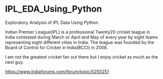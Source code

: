 # IPL_EDA_Using_Python
Exploratory Analysis of IPL Data Using Python.


Indian Premier League(IPL) is a professional Twenty20 cricket league in India contested during March or April and May of every year by eight teams representing eight different cities in India. The league was founded by the Board of Control for Cricket in India(BCCI) in 2008.

I am not the greatest cricket fan out there but I enjoy cricket as much as the next guy.

https://www.indiaforums.com/forum/topic/5250251
